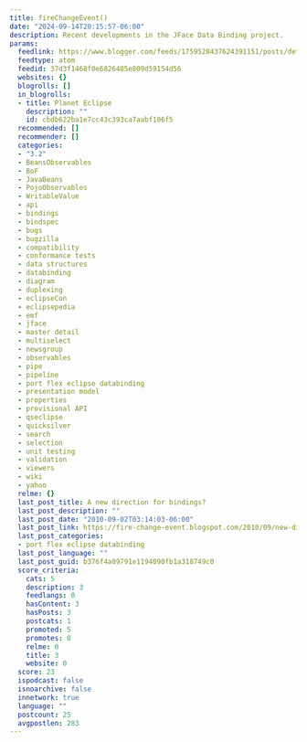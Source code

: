 ```yaml
---
title: fireChangeEvent()
date: "2024-09-14T20:15:57-06:00"
description: Recent developments in the JFace Data Binding project.
params:
  feedlink: https://www.blogger.com/feeds/1759528437624391151/posts/default
  feedtype: atom
  feedid: 37d3f1468f0e6826485e809d59154d56
  websites: {}
  blogrolls: []
  in_blogrolls:
  - title: Planet Eclipse
    description: ""
    id: cbdb622ba1e7cc43c393ca7aabf106f5
  recommended: []
  recommender: []
  categories:
  - "3.2"
  - BeansObservables
  - BoF
  - JavaBeans
  - PojoObservables
  - WritableValue
  - api
  - bindings
  - bindspec
  - bugs
  - bugzilla
  - compatibility
  - conformance tests
  - data structures
  - databinding
  - diagram
  - duplexing
  - eclipseCon
  - eclipsepedia
  - emf
  - jface
  - master detail
  - multiselect
  - newsgroup
  - observables
  - pipe
  - pipeline
  - port flex eclipse databinding
  - presentation model
  - properties
  - provisional API
  - qseclipse
  - quicksilver
  - search
  - selection
  - unit testing
  - validation
  - viewers
  - wiki
  - yahoo
  relme: {}
  last_post_title: A new direction for bindings?
  last_post_description: ""
  last_post_date: "2010-09-02T03:14:03-06:00"
  last_post_link: https://fire-change-event.blogspot.com/2010/09/new-direction-for-bindings.html
  last_post_categories:
  - port flex eclipse databinding
  last_post_language: ""
  last_post_guid: b376f4a09791e1194090fb1a318749c0
  score_criteria:
    cats: 5
    description: 3
    feedlangs: 0
    hasContent: 3
    hasPosts: 3
    postcats: 1
    promoted: 5
    promotes: 0
    relme: 0
    title: 3
    website: 0
  score: 23
  ispodcast: false
  isnoarchive: false
  innetwork: true
  language: ""
  postcount: 25
  avgpostlen: 283
---
```

